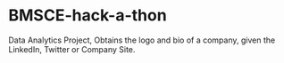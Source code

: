 # BMSCE-hack-a-thon
Data Analytics Project, Obtains the logo and bio of a company, given the LinkedIn, Twitter or Company Site.
